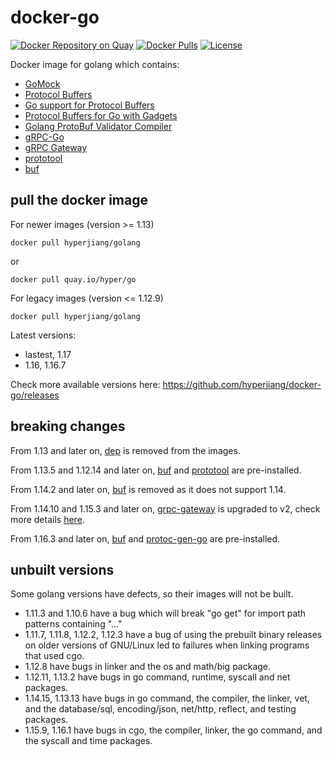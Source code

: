 # docker-go

[![Docker Repository on Quay](https://quay.io/repository/hyper/go/status "Docker Repository on Quay")](https://quay.io/repository/hyper/go)
[![Docker Pulls](https://img.shields.io/docker/pulls/hyperjiang/golang.svg)](https://hub.docker.com/r/hyperjiang/golang)
[![License](https://img.shields.io/github/license/hyperjiang/docker-go.svg)](https://github.com/hyperjiang/docker-go)

Docker image for golang which contains:

- [GoMock](https://github.com/golang/mock)
- [Protocol Buffers](https://github.com/protocolbuffers/protobuf)
- [Go support for Protocol Buffers](https://github.com/protocolbuffers/protobuf-go)
- [Protocol Buffers for Go with Gadgets](https://github.com/gogo/protobuf)
- [Golang ProtoBuf Validator Compiler](https://github.com/mwitkow/go-proto-validators)
- [gRPC-Go](https://github.com/grpc/grpc-go)
- [gRPC Gateway](https://github.com/grpc-ecosystem/grpc-gateway)
- [prototool](https://github.com/uber/prototool)
- [buf](https://github.com/bufbuild/buf)

## pull the docker image

For newer images (version >= 1.13)

```
docker pull hyperjiang/golang
```

or

```
docker pull quay.io/hyper/go
```

For legacy images (version <= 1.12.9)

```
docker pull hyperjiang/golang
```

Latest versions:

- lastest, 1.17
- 1.16, 1.16.7

Check more available versions here: https://github.com/hyperjiang/docker-go/releases

## breaking changes

From 1.13 and later on, [dep](https://github.com/golang/dep) is removed from the images.

From 1.13.5 and 1.12.14 and later on, [buf](https://github.com/bufbuild/buf) and [prototool](https://github.com/uber/prototool) are pre-installed.

From 1.14.2 and later on, [buf](https://github.com/bufbuild/buf) is removed as it does not support 1.14.

From 1.14.10 and 1.15.3 and later on, [grpc-gateway](https://github.com/grpc-ecosystem/grpc-gateway/) is upgraded to v2, check more details [here](https://grpc-ecosystem.github.io/grpc-gateway/docs/v2-migration.html).

From 1.16.3 and later on, [buf](https://github.com/bufbuild/buf) and [protoc-gen-go](https://github.com/protocolbuffers/protobuf-go) are pre-installed.

## unbuilt versions

Some golang versions have defects, so their images will not be built.

- 1.11.3 and 1.10.6 have a bug which will break "go get" for import path patterns containing "..."
- 1.11.7, 1.11.8, 1.12.2, 1.12.3 have a bug of using the prebuilt binary releases on older versions of GNU/Linux led to failures when linking programs that used cgo.
- 1.12.8 have bugs in linker and the os and math/big package.
- 1.12.11, 1.13.2 have bugs in go command, runtime, syscall and net packages.
- 1.14.15, 1.13.13 have bugs in go command, the compiler, the linker, vet, and the database/sql, encoding/json, net/http, reflect, and testing packages.
- 1.15.9, 1.16.1 have bugs in cgo, the compiler, linker, the go command, and the syscall and time packages.

